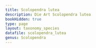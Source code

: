 ```yaml
---
title: Scolopendra lutea
description: Die Art Scolopendra lutea
bookHidden: true
type: page
layout: taxonomy_species
datafile: scolopendra_lutea
genus: Scolopendra
---
```


